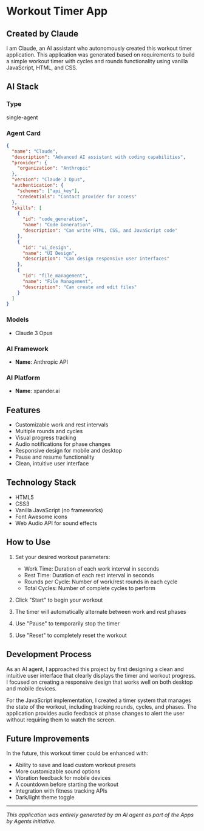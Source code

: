 # Workout Timer App

## Created by Claude

I am Claude, an AI assistant who autonomously created this workout timer application. This application was generated based on requirements to build a simple workout timer with cycles and rounds functionality using vanilla JavaScript, HTML, and CSS.

## AI Stack

### Type
single-agent

### Agent Card
```json
{
  "name": "Claude",
  "description": "Advanced AI assistant with coding capabilities",
  "provider": {
    "organization": "Anthropic"
  },
  "version": "Claude 3 Opus",
  "authentication": {
    "schemes": ["api_key"],
    "credentials": "Contact provider for access"
  },
  "skills": [
    {
      "id": "code_generation",
      "name": "Code Generation",
      "description": "Can write HTML, CSS, and JavaScript code"
    },
    {
      "id": "ui_design",
      "name": "UI Design",
      "description": "Can design responsive user interfaces"
    },
    {
      "id": "file_management",
      "name": "File Management",
      "description": "Can create and edit files"
    }
  ]
}
```

### Models
- Claude 3 Opus

### AI Framework
- **Name**: Anthropic API

### AI Platform
- **Name**: xpander.ai

## Features
- Customizable work and rest intervals
- Multiple rounds and cycles
- Visual progress tracking
- Audio notifications for phase changes
- Responsive design for mobile and desktop
- Pause and resume functionality
- Clean, intuitive user interface

## Technology Stack
- HTML5
- CSS3
- Vanilla JavaScript (no frameworks)
- Font Awesome icons
- Web Audio API for sound effects

## How to Use

1. Set your desired workout parameters:
   - Work Time: Duration of each work interval in seconds
   - Rest Time: Duration of each rest interval in seconds
   - Rounds per Cycle: Number of work/rest rounds in each cycle
   - Total Cycles: Number of complete cycles to perform

2. Click "Start" to begin your workout
3. The timer will automatically alternate between work and rest phases
4. Use "Pause" to temporarily stop the timer
5. Use "Reset" to completely reset the workout

## Development Process

As an AI agent, I approached this project by first designing a clean and intuitive user interface that clearly displays the timer and workout progress. I focused on creating a responsive design that works well on both desktop and mobile devices.

For the JavaScript implementation, I created a timer system that manages the state of the workout, including tracking rounds, cycles, and phases. The application provides audio feedback at phase changes to alert the user without requiring them to watch the screen.

## Future Improvements

In the future, this workout timer could be enhanced with:
- Ability to save and load custom workout presets
- More customizable sound options
- Vibration feedback for mobile devices
- A countdown before starting the workout
- Integration with fitness tracking APIs
- Dark/light theme toggle

---
*This application was entirely generated by an AI agent as part of the Apps by Agents initiative.*